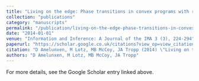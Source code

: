 ```yaml
---
title: "Living on the edge: Phase transitions in convex programs with random data"
collection: "publications"
category: "manuscripts"
permalink: "/publication/living-on-the-edge-phase-transitions-in-convex-programs-with-random-data"
date: "2014-01-01"
venue: "Information and Inference: A Journal of the IMA 3 (3), 224-294"
paperurl: "https://scholar.google.co.uk/citations?view_op=view_citation&hl=en&user=ALeJ0sAAAAAJ&pagesize=100&sortby=pubdate&citation_for_view=ALeJ0sAAAAAJ:3fE2CSJIrl8C"
citation: "D Amelunxen, M Lotz, MB McCoy, JA Tropp (2014) \"Living on the edge: Phase transitions in convex programs with random data.\" <i>Information and Inference: A Journal of the IMA 3 (3), 224-294</i>"
authors: "D Amelunxen, M Lotz, MB McCoy, JA Tropp"
---
```


For more details, see the Google Scholar entry linked above.

